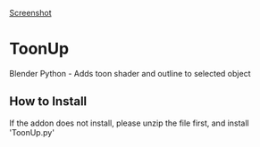 [Screenshot](/ToonUpScreenshot.png)

# ToonUp
Blender Python - Adds toon shader and outline to selected object

## How to Install

If the addon does not install, please unzip the file first, and install 'ToonUp.py'
